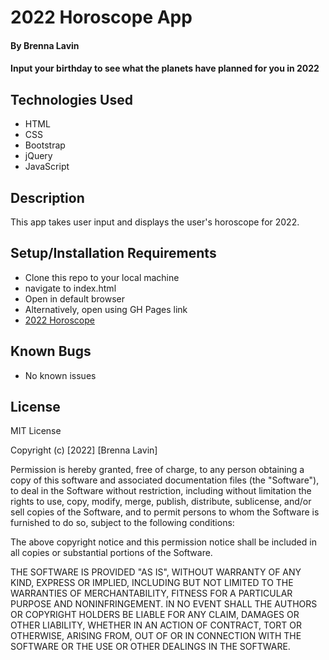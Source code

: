 # 2022 Horoscope App

#### By Brenna Lavin

#### Input your birthday to see what the planets have planned for you in 2022

## Technologies Used

* HTML
* CSS
* Bootstrap
* jQuery
* JavaScript

## Description

This app takes user input and displays the user's horoscope for 2022.

## Setup/Installation Requirements

* Clone this repo to your local machine
* navigate to index.html
* Open in default browser
* Alternatively, open using GH Pages link
* [2022 Horoscope](https://lavinbrenna.github.io/horoscope/)

## Known Bugs

* No known issues

## License

MIT License

Copyright (c) [2022] [Brenna Lavin]

Permission is hereby granted, free of charge, to any person obtaining a copy
of this software and associated documentation files (the "Software"), to deal
in the Software without restriction, including without limitation the rights
to use, copy, modify, merge, publish, distribute, sublicense, and/or sell
copies of the Software, and to permit persons to whom the Software is
furnished to do so, subject to the following conditions:

The above copyright notice and this permission notice shall be included in all
copies or substantial portions of the Software.

THE SOFTWARE IS PROVIDED "AS IS", WITHOUT WARRANTY OF ANY KIND, EXPRESS OR
IMPLIED, INCLUDING BUT NOT LIMITED TO THE WARRANTIES OF MERCHANTABILITY,
FITNESS FOR A PARTICULAR PURPOSE AND NONINFRINGEMENT. IN NO EVENT SHALL THE
AUTHORS OR COPYRIGHT HOLDERS BE LIABLE FOR ANY CLAIM, DAMAGES OR OTHER
LIABILITY, WHETHER IN AN ACTION OF CONTRACT, TORT OR OTHERWISE, ARISING FROM,
OUT OF OR IN CONNECTION WITH THE SOFTWARE OR THE USE OR OTHER DEALINGS IN THE
SOFTWARE.
